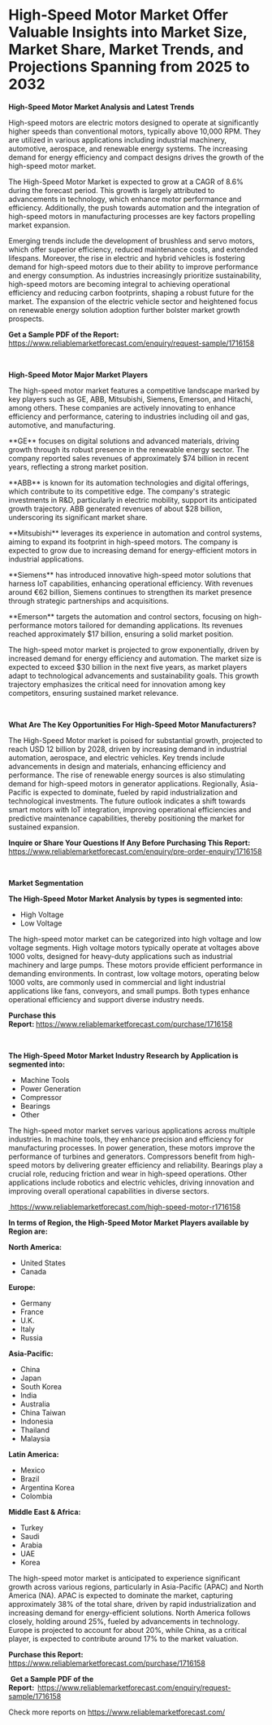 <p><h1>High-Speed Motor Market Offer Valuable Insights into Market Size, Market Share, Market Trends, and Projections Spanning from 2025 to 2032</h1></p><p><strong>High-Speed Motor Market Analysis and Latest Trends</strong></p>
<p><p>High-speed motors are electric motors designed to operate at significantly higher speeds than conventional motors, typically above 10,000 RPM. They are utilized in various applications including industrial machinery, automotive, aerospace, and renewable energy systems. The increasing demand for energy efficiency and compact designs drives the growth of the high-speed motor market.</p><p>The High-Speed Motor Market is expected to grow at a CAGR of 8.6% during the forecast period. This growth is largely attributed to advancements in technology, which enhance motor performance and efficiency. Additionally, the push towards automation and the integration of high-speed motors in manufacturing processes are key factors propelling market expansion. </p><p>Emerging trends include the development of brushless and servo motors, which offer superior efficiency, reduced maintenance costs, and extended lifespans. Moreover, the rise in electric and hybrid vehicles is fostering demand for high-speed motors due to their ability to improve performance and energy consumption. As industries increasingly prioritize sustainability, high-speed motors are becoming integral to achieving operational efficiency and reducing carbon footprints, shaping a robust future for the market. The expansion of the electric vehicle sector and heightened focus on renewable energy solution adoption further bolster market growth prospects.</p></p>
<p><strong>Get a Sample PDF of the Report:&nbsp;</strong> <a href="https://www.reliablemarketforecast.com/enquiry/request-sample/1716158?utm_campaign=2235&utm_medium=2&utm_source=Github&utm_content=ia&utm_term=28032025&utm_id=high-speed-motor">https://www.reliablemarketforecast.com/enquiry/request-sample/1716158</a></p>
<p>&nbsp;</p>
<p><strong>High-Speed Motor Major Market Players</strong></p>
<p><p>The high-speed motor market features a competitive landscape marked by key players such as GE, ABB, Mitsubishi, Siemens, Emerson, and Hitachi, among others. These companies are actively innovating to enhance efficiency and performance, catering to industries including oil and gas, automotive, and manufacturing.</p><p>**GE** focuses on digital solutions and advanced materials, driving growth through its robust presence in the renewable energy sector. The company reported sales revenues of approximately $74 billion in recent years, reflecting a strong market position.</p><p>**ABB** is known for its automation technologies and digital offerings, which contribute to its competitive edge. The company's strategic investments in R&D, particularly in electric mobility, support its anticipated growth trajectory. ABB generated revenues of about $28 billion, underscoring its significant market share.</p><p>**Mitsubishi** leverages its experience in automation and control systems, aiming to expand its footprint in high-speed motors. The company is expected to grow due to increasing demand for energy-efficient motors in industrial applications.</p><p>**Siemens** has introduced innovative high-speed motor solutions that harness IoT capabilities, enhancing operational efficiency. With revenues around €62 billion, Siemens continues to strengthen its market presence through strategic partnerships and acquisitions.</p><p>**Emerson** targets the automation and control sectors, focusing on high-performance motors tailored for demanding applications. Its revenues reached approximately $17 billion, ensuring a solid market position.</p><p>The high-speed motor market is projected to grow exponentially, driven by increased demand for energy efficiency and automation. The market size is expected to exceed $30 billion in the next five years, as market players adapt to technological advancements and sustainability goals. This growth trajectory emphasizes the critical need for innovation among key competitors, ensuring sustained market relevance.</p></p>
<p>&nbsp;</p>
<p><strong>What Are The Key Opportunities For High-Speed Motor Manufacturers?</strong></p>
<p><p>The High-Speed Motor market is poised for substantial growth, projected to reach USD 12 billion by 2028, driven by increasing demand in industrial automation, aerospace, and electric vehicles. Key trends include advancements in design and materials, enhancing efficiency and performance. The rise of renewable energy sources is also stimulating demand for high-speed motors in generator applications. Regionally, Asia-Pacific is expected to dominate, fueled by rapid industrialization and technological investments. The future outlook indicates a shift towards smart motors with IoT integration, improving operational efficiencies and predictive maintenance capabilities, thereby positioning the market for sustained expansion.</p></p>
<p><strong>Inquire or Share Your Questions If Any Before Purchasing This Report:</strong> <a href="https://www.reliablemarketforecast.com/enquiry/pre-order-enquiry/1716158?utm_campaign=2235&utm_medium=2&utm_source=Github&utm_content=ia&utm_term=28032025&utm_id=high-speed-motor">https://www.reliablemarketforecast.com/enquiry/pre-order-enquiry/1716158</a></p>
<p>&nbsp;</p>
<p><strong>Market Segmentation</strong></p>
<p><strong>The High-Speed Motor Market Analysis by types is segmented into:</strong></p>
<p><ul><li>High Voltage</li><li>Low Voltage</li></ul></p>
<p><p>The high-speed motor market can be categorized into high voltage and low voltage segments. High voltage motors typically operate at voltages above 1000 volts, designed for heavy-duty applications such as industrial machinery and large pumps. These motors provide efficient performance in demanding environments. In contrast, low voltage motors, operating below 1000 volts, are commonly used in commercial and light industrial applications like fans, conveyors, and small pumps. Both types enhance operational efficiency and support diverse industry needs.</p></p>
<p><strong>Purchase this Report:&nbsp;</strong><a href="https://www.reliablemarketforecast.com/purchase/1716158?utm_campaign=2235&utm_medium=2&utm_source=Github&utm_content=ia&utm_term=28032025&utm_id=high-speed-motor">https://www.reliablemarketforecast.com/purchase/1716158</a></p>
<p>&nbsp;</p>
<p><strong>The High-Speed Motor Market Industry Research by Application is segmented into:</strong></p>
<p><ul><li>Machine Tools</li><li>Power Generation</li><li>Compressor</li><li>Bearings</li><li>Other</li></ul></p>
<p><p>The high-speed motor market serves various applications across multiple industries. In machine tools, they enhance precision and efficiency for manufacturing processes. In power generation, these motors improve the performance of turbines and generators. Compressors benefit from high-speed motors by delivering greater efficiency and reliability. Bearings play a crucial role, reducing friction and wear in high-speed operations. Other applications include robotics and electric vehicles, driving innovation and improving overall operational capabilities in diverse sectors.</p></p>
<p><a href="https://www.reliablemarketforecast.com/high-speed-motor-r1716158?utm_campaign=2235&utm_medium=2&utm_source=Github&utm_content=ia&utm_term=28032025&utm_id=high-speed-motor">&nbsp;https://www.reliablemarketforecast.com/high-speed-motor-r1716158</a></p>
<p><strong>In terms of Region, the High-Speed Motor Market Players available by Region are:</strong></p>
<p>
    <p> <strong> North America: </strong>
        <ul>
            <li>United States</li>
            <li>Canada</li>
        </ul>
        </p> 
    <p> <strong> Europe: </strong>
        <ul>
            <li>Germany</li>
            <li>France</li>
            <li>U.K.</li>
            <li>Italy</li>
            <li>Russia</li>
        </ul>
        </p> 
    <p> <strong> Asia-Pacific: </strong>
        <ul>
            <li>China</li>
            <li>Japan</li>
            <li>South Korea</li>
            <li>India</li>
            <li>Australia</li>
            <li>China Taiwan</li>
            <li>Indonesia</li>
            <li>Thailand</li>
            <li>Malaysia</li>
        </ul>
        </p> 
    <p> <strong> Latin America: </strong>
        <ul>
            <li>Mexico</li>
            <li>Brazil</li>
            <li>Argentina Korea</li>
            <li>Colombia</li>
        </ul>
        </p> 
    <p> <strong> Middle East & Africa: </strong>
        <ul>
            <li>Turkey</li>
            <li>Saudi</li>
            <li>Arabia</li>
            <li>UAE</li>
            <li>Korea</li>
        </ul>
    </p>
    </p>
<p><p>The high-speed motor market is anticipated to experience significant growth across various regions, particularly in Asia-Pacific (APAC) and North America (NA). APAC is expected to dominate the market, capturing approximately 38% of the total share, driven by rapid industrialization and increasing demand for energy-efficient solutions. North America follows closely, holding around 25%, fueled by advancements in technology. Europe is projected to account for about 20%, while China, as a critical player, is expected to contribute around 17% to the market valuation.</p></p>
<p><strong>Purchase this Report: </strong><a href="https://www.reliablemarketforecast.com/purchase/1716158?utm_campaign=2235&utm_medium=2&utm_source=Github&utm_content=ia&utm_term=28032025&utm_id=high-speed-motor">https://www.reliablemarketforecast.com/purchase/1716158</a></p>
<p>&nbsp;<strong>Get a Sample PDF of the Report:&nbsp;&nbsp;</strong><a href="https://www.reliablemarketforecast.com/enquiry/request-sample/1716158?utm_campaign=2235&utm_medium=2&utm_source=Github&utm_content=ia&utm_term=28032025&utm_id=high-speed-motor">https://www.reliablemarketforecast.com/enquiry/request-sample/1716158</a></p>
<p><strong></strong></p>
<p>Check more reports on <a href="https://www.reliablemarketforecast.com/?utm_campaign=2235&utm_medium=2&utm_source=Github&utm_content=ia&utm_term=28032025&utm_id=high-speed-motor">https://www.reliablemarketforecast.com/</a></p>